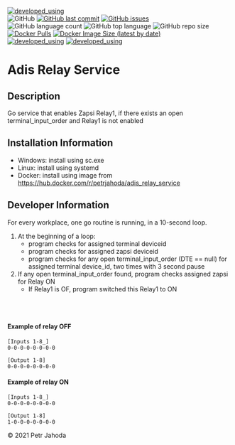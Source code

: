 [![developed_using](https://img.shields.io/badge/developed%20using-Jetbrains%20Goland-lightgrey)](https://www.jetbrains.com/go/)
<br/>
![GitHub](https://img.shields.io/github/license/petrjahoda/adis_relay_service)
[![GitHub last commit](https://img.shields.io/github/last-commit/petrjahoda/adis_relay_service)](https://github.com/petrjahoda/adis_relay_service/commits/master)
[![GitHub issues](https://img.shields.io/github/issues/petrjahoda/adis_relay_service)](https://github.com/petrjahoda/adis_relay_service/issues)
<br/>
![GitHub language count](https://img.shields.io/github/languages/count/petrjahoda/adis_relay_service)
![GitHub top language](https://img.shields.io/github/languages/top/petrjahoda/adis_relay_service)
![GitHub repo size](https://img.shields.io/github/repo-size/petrjahoda/adis_relay_service)
<br/>
[![Docker Pulls](https://img.shields.io/docker/pulls/petrjahoda/adis_relay_service)](https://hub.docker.com/r/petrjahoda/adis_relay_service)
[![Docker Image Size (latest by date)](https://img.shields.io/docker/image-size/petrjahoda/adis_relay_service?sort=date)](https://hub.docker.com/r/petrjahoda/adis_relay_service/tags)
<br/>
[![developed_using](https://img.shields.io/badge/database-MariaDB-red)](https://www.mariadb.org) [![developed_using](https://img.shields.io/badge/runtime-Docker-red)](https://www.docker.com)

# Adis Relay Service

## Description
Go service that enables Zapsi Relay1, if there exists an open terminal_input_order and Relay1 is not enabled

## Installation Information
- Windows: install using sc.exe
- Linux: install using systemd
- Docker: install using image from https://hub.docker.com/r/petrjahoda/adis_relay_service

## Developer Information
For every workplace, one go routine is running, in a 10-second loop.
1. At the beginning of a loop:
    - program checks for assigned terminal deviceid
    - program checks for assigned zapsi deviceid
    - program checks for any open terminal_input_order (DTE == null) for assigned terminal device_id, two times with 3 second pause
2. If any open terminal_input_order found, program checks assigned zapsi for Relay ON
    - If Relay1 is OF, program switched this Relay1 to ON
<br>
<br>

#### Example of relay OFF

```
[Inputs 1-8_]
0-0-0-0-0-0-0-0

[Output 1-8]
0-0-0-0-0-0-0-0
```
#### Example of relay ON

```
[Inputs 1-8_]
0-0-0-0-0-0-0-0

[Output 1-8]
1-0-0-0-0-0-0-0
```



    
© 2021 Petr Jahoda